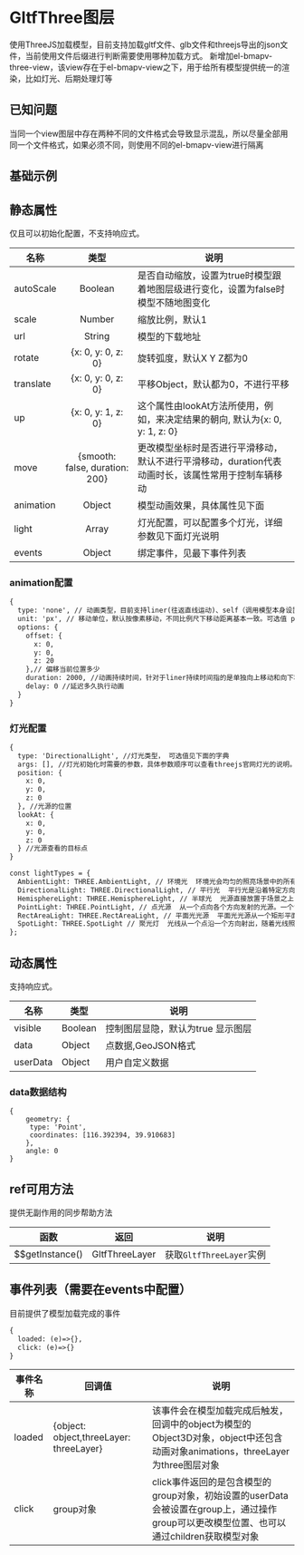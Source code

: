 # GltfThree图层
使用ThreeJS加载模型，目前支持加载gltf文件、glb文件和threejs导出的json文件，当前使用文件后缀进行判断需要使用哪种加载方式。
新增加el-bmapv-three-view，该view存在于el-bmapv-view之下，用于给所有模型提供统一的渲染，比如灯光、后期处理灯等

## 已知问题
当同一个view图层中存在两种不同的文件格式会导致显示混乱，所以尽量全部用同一个文件格式，如果必须不同，则使用不同的el-bmapv-view进行隔离

## 基础示例

<vuep template="#example"></vuep>

<script v-pre type="text/x-template" id="example">

  <template>
    <div class="bmap-page-container">
      <el-bmap vid="bmapDemo" :zoom="zoom" :center="center" class="bmap-demo">
        <el-bmapv-view>
            <el-bmapv-three-view :lights="light" :hdr="hdrOptions" :events="{click: (e) => {clickGltf(e)}}">
              <el-bmapv-gltf-three-layer :visible="visible" :user-data="{a:1}" :auto-scale="true" :animation="animation" :scale="200" :move="moveOption" url="./assets/gltf/car4.gltf" :up="{x: 0, y:-1, z:0}" :data="data" :events="{click: (e) => {console.log(e)}}"></el-bmapv-gltf-three-layer>
              <el-bmapv-gltf-three-layer v-for="(item,index) in animationData" :key="index" :auto-scale="true" :scale="30" url="./assets/gltf/sgyj_point_animation.gltf" :animation="{type: 'self'}" :up="{x: 0, y:-1, z:0}" :data="item" :events="{loaded: (e) => {initGltf(e)}}"></el-bmapv-gltf-three-layer>
            </el-bmapv-three-view>
        </el-bmapv-view>
      </el-bmap>
      <div>
        <button @click="startMove">启动移动</button>
        <button @click="stopMove">停止移动</button>
        <button @click="switchVisible">切换显隐</button>
      </div>
    </div>
  </template>

  <style>
    .bmap-demo {
      height: 300px;
    }
  </style>

  <script>

    module.exports = {
      name: 'bmap-page',
      data() {
        
        return {
          timer: null,
          zoom: 18,
          center: [121.5273285, 31.21515044],
          moveOption: {
            smooth: true
          },
          animation: {
            type: 'liner'
          },
          data: {
              geometry: {
                  type: 'Point',
                  coordinates: [121.5273285, 31.21515044],
              },
              angle: 0
          },
          animationData: [],
          light: [{
            type: 'AmbientLight',
            args: ['#8bffed', 0.6]
          }],
          hdrOptions: {
            urls: [ 'px.hdr', 'nx.hdr', 'py.hdr', 'ny.hdr', 'pz.hdr', 'nz.hdr' ],
            path: './assets/hdr/'
          },
          visible: true,
          clock: new VueMapvgl.THREE.Clock(),
          testAnimations: null
        };
      },
      mounted(){
        this.createData();
      },
      methods: {
        createData(){
          this.animationData = [{
              geometry: {
                  type: 'Point',
                  coordinates: [121.5253285, 31.21515044],
              },
              angle: 0
          },{
              geometry: {
                  type: 'Point',
                  coordinates: [121.5233285, 31.21515044],
              },
              angle: 0
          }];
        },
        switchVisible(){
          this.visible = !this.visible;
        },
        clickGltf(e){
          console.log(e);
        },
        initGltf(e){
          console.log('uuid: ', e.group.uuid);
        },
        startMove(){
          this.timer = setTimeout(() => {
            let data = JSON.parse(JSON.stringify(this.data));
            let coordinates = data.geometry.coordinates;
            coordinates[0] = coordinates[0]+0.00001;
            this.data = data;
            this.startMove();
          },200)
        },
        stopMove(){
          clearTimeout(this.timer);
        }
      }
    };
  </script>

</script>


## 静态属性
仅且可以初始化配置，不支持响应式。

名称 | 类型 | 说明
---|:---:|---
autoScale | Boolean | 是否自动缩放，设置为true时模型跟着地图层级进行变化，设置为false时模型不随地图变化
scale | Number | 缩放比例，默认1 
url | String | 模型的下载地址
rotate | {x: 0, y: 0, z: 0} | 旋转弧度，默认X Y Z都为0
translate | {x: 0, y: 0, z: 0} | 平移Object，默认都为0，不进行平移
up | {x: 0, y: 1, z: 0} | 这个属性由lookAt方法所使用，例如，来决定结果的朝向, 默认为{x: 0, y: 1, z: 0}
move | {smooth: false, duration: 200} | 更改模型坐标时是否进行平滑移动，默认不进行平滑移动，duration代表动画时长，该属性常用于控制车辆移动
animation | Object | 模型动画效果，具体属性见下面
light | Array | 灯光配置，可以配置多个灯光，详细参数见下面灯光说明
events | Object | 绑定事件，见最下事件列表


### animation配置
```html
{
  type: 'none', // 动画类型，目前支持liner(往返直线运动)、self（调用模型本身设置的动画，类型为self时其他参数不可用） ,默认为none
  unit: 'px', // 移动单位，默认按像素移动，不同比例尺下移动距离基本一致。可选值 px 或  m
  options: {
    offset: {
      x: 0,
      y: 0,
      z: 20
    },// 偏移当前位置多少
    duration: 2000, //动画持续时间，针对于liner持续时间指的是单独向上移动和向下移动
    delay: 0 //延迟多久执行动画
  }
}
```

### 灯光配置
```html
{
  type: 'DirectionalLight', //灯光类型， 可选值见下面的字典
  args: [], //灯光初始化时需要的参数，具体参数顺序可以查看threejs官网灯光的说明。 采用 ...args 的方式进行初始化
  position: {
    x: 0,
    y: 0,
    z: 0
  }, //光源的位置
  lookAt: {
    x: 0,
    y: 0,
    z: 0
  } //光源查看的目标点
}

const lightTypes = {
  AmbientLight: THREE.AmbientLight, // 环境光  环境光会均匀的照亮场景中的所有物体
  DirectionalLight: THREE.DirectionalLight, // 平行光  平行光是沿着特定方向发射的光
  HemisphereLight: THREE.HemisphereLight, // 半球光  光源直接放置于场景之上，光照颜色从天空光线颜色渐变到地面光线颜色。
  PointLight: THREE.PointLight, // 点光源  从一个点向各个方向发射的光源。一个常见的例子是模拟一个灯泡发出的光
  RectAreaLight: THREE.RectAreaLight, // 平面光光源  平面光光源从一个矩形平面上均匀地发射光线。这种光源可以用来模拟像明亮的窗户或者条状灯光光源
  SpotLight: THREE.SpotLight // 聚光灯  光线从一个点沿一个方向射出，随着光线照射的变远，光线圆锥体的尺寸也逐渐增大
};
```


## 动态属性
支持响应式。

名称 | 类型 | 说明
---|---|---|
visible | Boolean | 控制图层显隐，默认为true 显示图层
data | Object  | 点数据,GeoJSON格式
userData | Object | 用户自定义数据
                         
### data数据结构
```
{
    geometry: {
     type: 'Point',
     coordinates: [116.392394, 39.910683]
    },
    angle: 0
}
```

## ref可用方法
提供无副作用的同步帮助方法

函数 | 返回 | 说明
---|---|---|
$$getInstance() | GltfThreeLayer | 获取`GltfThreeLayer`实例

## 事件列表（需要在events中配置）
目前提供了模型加载完成的事件
```html
{
  loaded: (e)=>{},
  click: (e)=>{}
}
```

事件名称 | 回调值 | 说明 
---|---|---|
loaded | {object: object,threeLayer: threeLayer} | 该事件会在模型加载完成后触发，回调中的object为模型的Object3D对象，object中还包含动画对象animations，threeLayer为three图层对象
click | group对象 | click事件返回的是包含模型的group对象，初始设置的userData会被设置在group上，通过操作group可以更改模型位置、也可以通过children获取模型对象
